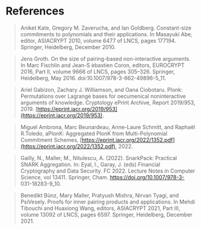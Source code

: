 # References

> Aniket Kate, Gregory M. Zaverucha, and Ian Goldberg. Constant-size commitments to polynomials and their applications. In Masayuki Abe, editor, ASIACRYPT 2010, volume 6477 of LNCS, pages 177194. Springer, Heidelberg, December 2010.

> Jens Groth. On the size of pairing-based non-interactive arguments. In Marc Fischlin and Jean-S ́ebastien Coron, editors, EUROCRYPT 2016, Part II, volume 9666 of LNCS, pages 305–326. Springer, Heidelberg, May 2016. doi:10.1007/978-3-662-49896-5\_11.

> Ariel Gabizon, Zachary J. Williamson, and Oana Ciobotaru. Plonk: Permutations over Lagrange bases for oecumenical noninteractive arguments of knowledge. Cryptology ePrint Archive, Report 2019/953, 2019. [https://eprint.iacr.org/2019/953](https://eprint.iacr.org/2019/953).

> Miguel Ambrona, Marc Beunardeau, Anne-Laure Schmitt, and Raphaël R.Toledo, aPlonK: Aggregated PlonK from Multi-Polynomial Commitment Schemes, [https://eprint.iacr.org/2022/1352.pdf](https://eprint.iacr.org/2022/1352.pdf), 2022.

> Gailly, N., Maller, M., Nitulescu, A. (2022). SnarkPack: Practical SNARK Aggregation. In: Eyal, I., Garay, J. (eds) Financial Cryptography and Data Security. FC 2022. Lecture Notes in Computer Science, vol 13411. Springer, Cham. https://doi.org/10.1007/978-3- 031-18283-9\_10.&#x20;

> Benedikt Bünz, Mary Maller, Pratyush Mishra, Nirvan Tyagi, and PsiVesely. Proofs for inner pairing products and applications. In Mehdi Tibouchi and Huaxiong Wang, editors, ASIACRYPT 2021, Part III, volume 13092 of LNCS, pages 6597. Springer, Heidelberg, December 2021.
